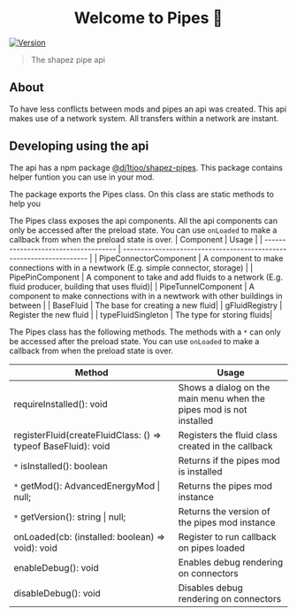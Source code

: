 <h1 align="center">Welcome to Pipes 👋</h1>
<p>
  <a href="https://www.npmjs.com/package/@dj1tjoo/shapez-pipes" target="_blank">
    <img alt="Version" src="https://img.shields.io/npm/v/@dj1tjoo/shapez-pipes.svg">
  </a>
</p>

> The shapez pipe api

## About

To have less conflicts between mods and pipes an api was created. This api makes use of a network system. All transfers within a network are instant.

## Developing using the api

The api has a npm package [@dj1tjoo/shapez-pipes](https://www.npmjs.com/package/@dj1tjoo/shapez-pipes). This package contains helper funtion you can use in your mod.

The package exports the Pipes class. On this class are static methods to help you

The Pipes class exposes the api components. All the api components can only be accessed after the preload state. You can use `onLoaded` to make a callback from when the preload state is over.
| Component | Usage |
| ------------------------------------ | -------------------------------------------------------------------- |
| PipeConnectorComponent | A component to make connections with in a newtwork (E.g. simple connector, storage) |
| PipePinComponent | A component to take and add fluids to a network (E.g. fluid producer, building that uses fluid)|
| PipeTunnelComponent | A component to make connections with in a newtwork with other buildings in between |
| BaseFluid | The base for creating a new fluid|
| gFluidRegistry | Register the new fluid |
| typeFluidSingleton | The type for storing fluids|

The Pipes class has the following methods. The methods with a `*` can only be accessed after the preload state. You can use `onLoaded` to make a callback from when the preload state is over.

| Method                                                        | Usage                                                               |
| ------------------------------------------------------------- | ------------------------------------------------------------------- |
| requireInstalled(): void                                      | Shows a dialog on the main menu when the pipes mod is not installed |
| registerFluid(createFluidClass: () => typeof BaseFluid): void | Registers the fluid class created in the callback                   |
| `*` isInstalled(): boolean                                    | Returns if the pipes mod is installed                               |
| `*` getMod(): AdvancedEnergyMod \| null;                      | Returns the pipes mod instance                                      |
| `*` getVersion(): string \| null;                             | Returns the version of the pipes mod instance                       |
| onLoaded(cb: (installed: boolean) => void): void              | Register to run callback on pipes loaded                            |
| enableDebug(): void                                           | Enables debug rendering on connectors                               |
| disableDebug(): void                                          | Disables debug rendering on connectors                              |
